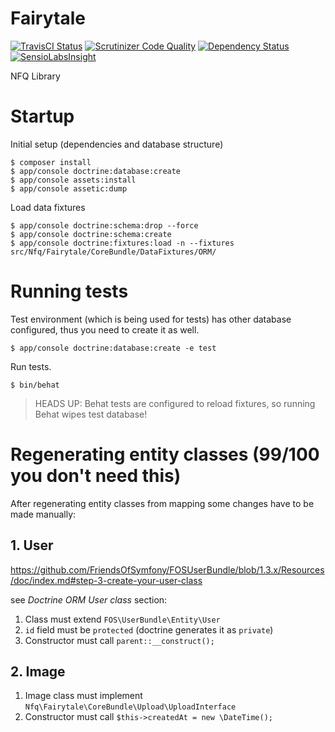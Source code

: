 Fairytale
=========

[![TravisCI Status](https://travis-ci.org/nfqakademija/fairytale.svg?branch=master)](https://travis-ci.org/nfqakademija/fairytale)
[![Scrutinizer Code Quality](https://scrutinizer-ci.com/g/nfqakademija/fairytale/badges/quality-score.png?b=master)](https://scrutinizer-ci.com/g/nfqakademija/fairytale/?branch=master)
[![Dependency Status](https://www.versioneye.com/user/projects/53e1446b151b35a8d100009d/badge.svg?style=flat)](https://www.versioneye.com/user/projects/53e1446b151b35a8d100009d)
[![SensioLabsInsight](https://insight.sensiolabs.com/projects/6551879e-855e-433c-b355-a80b2fd897e5/mini.png)](https://insight.sensiolabs.com/projects/6551879e-855e-433c-b355-a80b2fd897e5)
  
NFQ Library

Startup
=======

Initial setup (dependencies and database structure)
```
$ composer install
$ app/console doctrine:database:create
$ app/console assets:install
$ app/console assetic:dump
```

Load data fixtures
```
$ app/console doctrine:schema:drop --force
$ app/console doctrine:schema:create 
$ app/console doctrine:fixtures:load -n --fixtures src/Nfq/Fairytale/CoreBundle/DataFixtures/ORM/
```

Running tests
=============

Test environment (which is being used for tests) has other database configured, thus you need to create it as well.
```
$ app/console doctrine:database:create -e test
```
Run tests.

```
$ bin/behat
```

> HEADS UP: Behat tests are configured to reload fixtures, so running Behat wipes test database!

Regenerating entity classes (99/100 you don't need this)
===========================

After regenerating entity classes from mapping some changes have to be made manually:

## 1. User

https://github.com/FriendsOfSymfony/FOSUserBundle/blob/1.3.x/Resources/doc/index.md#step-3-create-your-user-class

see *Doctrine ORM User class* section:

1. Class must extend `FOS\UserBundle\Entity\User`
2. `id` field must be `protected` (doctrine generates it as `private`)
3. Constructor must call `parent::__construct();`

## 2. Image

1. Image class must implement `Nfq\Fairytale\CoreBundle\Upload\UploadInterface`
2. Constructor must call `$this->createdAt = new \DateTime();`
